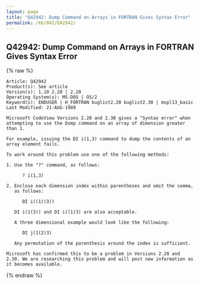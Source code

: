 ```yaml
---
layout: page
title: "Q42942: Dump Command on Arrays in FORTRAN Gives Syntax Error"
permalink: /kb/042/Q42942/
---
```


## Q42942: Dump Command on Arrays in FORTRAN Gives Syntax Error

{% raw %}

	Article: Q42942
	Product(s): See article
	Version(s): 1.10 2.20 | 2.20
	Operating System(s): MS-DOS | OS/2
	Keyword(s): ENDUSER | H_FORTRAN buglist2.20 buglist2.30 | mspl13_basic
	Last Modified: 21-AUG-1989
	
	Microsoft CodeView Versions 2.20 and 2.30 gives a "Syntax error" when
	attempting to use the Dump command on an array of dimension greater
	than 1.
	
	For example, issuing the DI i(1,3) command to dump the contents of an
	array element fails.
	
	To work around this problem use one of the following methods:
	
	1. Use the "?" command, as follows:
	
	      ? i(1,3)
	
	2. Enclose each dimension index within parentheses and omit the comma,
	   as follows:
	
	      DI i((1)(3))
	
	   DI i(1(3)) and DI i((1)3) are also acceptable.
	
	   A three dimensional example would look like the following:
	
	      DI j(1(2)3)
	
	   Any permutation of the parenthesis around the index is sufficient.
	
	Microsoft has confirmed this to be a problem in Versions 2.20 and
	2.30. We are researching this problem and will post new information as
	it becomes available.

{% endraw %}
